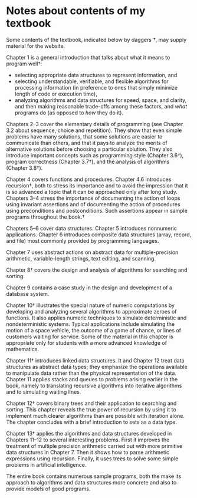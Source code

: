 # Notes about contents of my textbook

Some contents of the textbook, indicated below by daggers &dagger;, may supply material for the website.

Chapter 1 is a general introduction that talks about what it means to program well&dagger;:

+ selecting appropriate data structures to represent information, and
+ selecting understandable, verifiable, and flexible algorithms for processing information (in preference to ones that simply minimize length of code or execution time),
+ analyzing algorithms and data structures for speed, space, and clarity, and then making reasonable trade-offs among these factors, and
_what_ programs do (as opposed to _how_ they do it).

Chapters 2&ndash;3 cover the elementary details of programming (see Chapter 3.2 about sequence, choice and repetition). They show that even simple problems have many solutions, that some solutions are easier to communicate than others, and that it pays to analyze the merits of alternative solutions before choosing a particular solution. They also introduce important concepts such as programming style (Chapter 3.6&dagger;), program correctness (Chapter 3.7&dagger;), and the analysis of algorithms (Chapter 3.8&dagger;).

Chapter 4 covers functions and procedures. Chapter 4.6 introduces recursion&dagger;, both to stress its importance and to avoid the impression that it is so advanced a topic that it can be approached only after long study. Chapters 3&ndash;4 stress the importance of documenting the action of loops using invariant assertions and of documenting the action of procedures using preconditions and postconditions. Such assertions appear in sample programs throughout the book.&dagger;

Chapters 5&ndash;6 cover data structures. Chapter 5 introduces nonnumeric applications. Chapter 6 introduces composite data structures (array, record, and file) most commonly provided by programming languages.

Chapter 7 uses abstract actions on abstract data for multiple-precision arithmetic, variable-length strings, text editing, and scanning.

Chapter 8&dagger; covers the design and analysis of algorithms for searching and sorting.

Chapter 9 contains a case study in the design and development of a database system.

Chapter 10&dagger; illustrates the special nature of numeric computations by developing and analyzing several algorithms to approximate zeroes of functions. It also applies numeric techniques to simulate deterministic and nondeterministic systems. Typical applications include simulating the motion of a space vehicle, the outcome of a game of chance, or lines of customers waiting for service. Some of the material in this chapter is appropriate only for students with a more advanced knowledge of mathematics.

 Chapter 11&dagger; introduces linked data structures. It and Chapter 12 treat data structures as abstract data types; they emphasize the operations available to manipulate data rather than the physical representation of the data. Chapter 11 applies stacks and queues to problems arising earlier in the book, namely to translating recursive algorithms into iterative algorithms and to simulating waiting lines.

Chapter 12&dagger; covers binary trees and their application to searching and sorting. This chapter reveals the true power of recursion by using it to implement much clearer algorithms than are possible with iteration alone. The chapter concludes with a brief introduction to sets as a data type.

Chapter 13&dagger; applies the algorithms and data structures developed in Chapters 11&ndash;12 to several interesting problems. First it improves the treatment of multiple precision arithmetic carried out with more primitive data structures in Chapter 7. Then it shows how to parse arithmetic expressions using recursion. Finally, it uses trees to solve some simple problems in artificial intelligence.

The entire book contains numerous sample programs, both the make its approach to algorithms and data structures more concrete and also to provide models of good programs.
        </p>